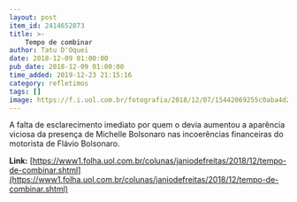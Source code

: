 ```yaml
---
layout: post
item_id: 2414652873
title: >-
    Tempo de combinar
author: Tatu D'Oquei
date: 2018-12-09 01:00:00
pub_date: 2018-12-09 01:00:00
time_added: 2019-12-23 21:15:16
category: refletimos
tags: []
image: https://f.i.uol.com.br/fotografia/2018/12/07/15442069255c0aba4d215a6_1544206925_3x2_md.jpg
---
```


A falta de esclarecimento imediato por quem o devia aumentou a aparência viciosa da presença de Michelle Bolsonaro nas incoerências financeiras do motorista de Flávio Bolsonaro.

**Link:** [https://www1.folha.uol.com.br/colunas/janiodefreitas/2018/12/tempo-de-combinar.shtml](https://www1.folha.uol.com.br/colunas/janiodefreitas/2018/12/tempo-de-combinar.shtml)

